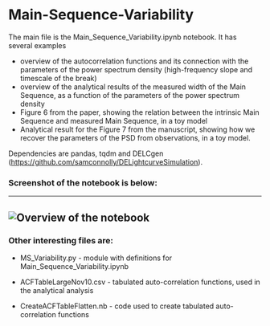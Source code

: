 # Main-Sequence-Variability


The main file is the Main_Sequence_Variability.ipynb notebook. It has several examples
- overview of the autocorrelation functions and its connection with the parameters of the power spectrum density (high-frequency slope and timescale of the break)
- overview of the analytical results of the measured width of the Main Sequence, as a function of the parameters of the power spectrum density
- Figure 6 from the paper, showing the relation between the intrinsic Main Sequence and measured Main Sequence, in a toy model
- Analytical result for the Figure 7 from the manuscript, showing how we recover the parameters of the PSD from observations, in a toy model.

Dependencies are pandas, tqdm and DELCgen (https://github.com/samconnolly/DELightcurveSimulation).
 
### Screenshot of the notebook is below:
------------------------------------------------------------------------------------------

![Overview of the notebook](https://www.dropbox.com/s/zejyvj7xov6j771/MS_Variability.png?raw=1)
------------------------------------------------------------------------------------------
### Other interesting files are:

- MS_Variability.py - module with definitions for Main_Sequence_Variability.ipynb

- ACFTableLargeNov10.csv - tabulated auto-correlation functions, used in the analytical analysis

- CreateACFTableFlatten.nb - code used to create tabulated auto-correlation functions
